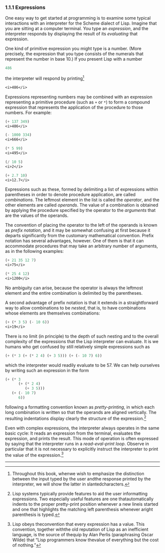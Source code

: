 ### <span class="chapnum">1.1.1</span> Expressions

One easy way to get started at programming is to examine some typical
interactions with an interpreter for the Scheme dialect of Lisp.  Imagine that
you are sitting at a computer terminal.  You type an _expression_, and
the interpreter responds by displaying the result of its _evaluating_
that expression.

One kind of primitive expression you might type is a number.  (More precisely,
the expression that you type consists of the numerals that represent the number
in base 10.)  If you present Lisp with a number

```scheme
486
```


the interpreter will respond by printing[^5]

```scheme
<i>486</i>
```


Expressions representing numbers may be combined with an expression
representing a primitive procedure (such as $\texttt{+}$ or $\texttt{*}$) to form a
compound expression that represents the application of the procedure to those
numbers.  For example:

```scheme
(+ 137 349)
<i>486</i>
```

```scheme
(- 1000 334)
<i>666</i>
```

```scheme
(* 5 99)
<i>495</i>
```

```scheme
(/ 10 5)
<i>2</i>
```

```scheme
(+ 2.7 10)
<i>12.7</i>
```


Expressions such as these, formed by delimiting a list of expressions within
parentheses in order to denote procedure application, are called
_combinations_.  The leftmost element in the list is called the
_operator_, and the other elements are called _operands_.  The
value of a combination is obtained by applying the procedure specified by the
operator to the _arguments_ that are the values of the operands.

The convention of placing the operator to the left of the operands is known as
_prefix notation_, and it may be somewhat confusing at first because it
departs significantly from the customary mathematical convention.  Prefix
notation has several advantages, however.  One of them is that it can
accommodate procedures that may take an arbitrary number of arguments, as in
the following examples:

```scheme
(+ 21 35 12 7)
<i>75</i>
```

```scheme
(* 25 4 12)
<i>1200</i>
```


No ambiguity can arise, because the operator is always the leftmost element and
the entire combination is delimited by the parentheses.

A second advantage of prefix notation is that it extends in a straightforward
way to allow combinations to be _nested_, that is, to have combinations whose
elements are themselves combinations:

```scheme
(+ (* 3 5) (- 10 6))
<i>19</i>
```


There is no limit (in principle) to the depth of such nesting and to the
overall complexity of the expressions that the Lisp interpreter can evaluate.
It is we humans who get confused by still relatively simple expressions such as

```scheme
(+ (* 3 (+ (* 2 4) (+ 3 5))) (+ (- 10 7) 6))
```


which the interpreter would readily evaluate to be 57.  We can help ourselves
by writing such an expression in the form

```scheme
(+ (* 3
      (+ (* 2 4)
         (+ 3 5)))
   (+ (- 10 7)
      6))
```


following a formatting convention known as _pretty-printing_, in which
each long combination is written so that the operands are aligned vertically.
The resulting indentations display clearly the structure of the
expression.[^6]

Even with complex expressions, the interpreter always operates in the same
basic cycle: It reads an expression from the terminal, evaluates the
expression, and prints the result.  This mode of operation is often expressed
by saying that the interpreter runs in a _read-eval-print loop_.
Observe in particular that it is not necessary to explicitly instruct the
interpreter to print the value of the expression.[^7]

---

[^5]: Throughout this book, whenwe wish to emphasize the distinction between the input typed by the user andthe response printed by the interpreter, we will show the latter in slantedcharacters.

[^6]: Lisp systems typically provide features to aid the user informatting expressions.  Two especially useful features are one thatautomatically indents to the proper pretty-print position whenever a new lineis started and one that highlights the matching left parenthesis whenever aright parenthesis is typed.

[^7]: Lisp obeys theconvention that every expression has a value. This convention, together withthe old reputation of Lisp as an inefficient language, is the source of thequip by Alan Perlis (paraphrasing Oscar Wilde) that “Lisp programmers know thevalue of everything but the cost of nothing.”
